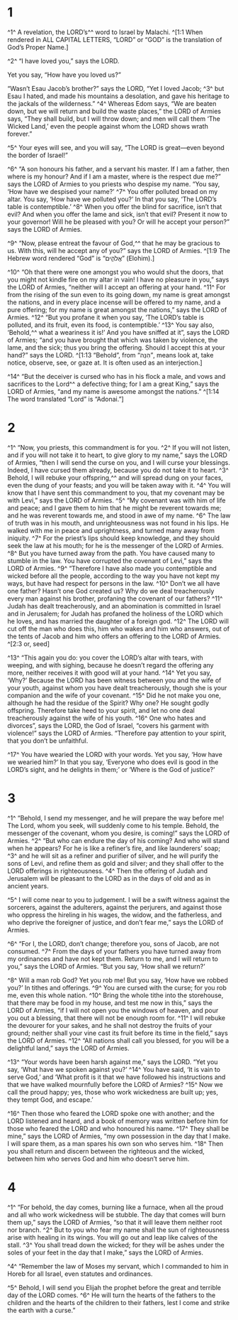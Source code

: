 # 1 
^1^ A revelation, the LORD’s^^ word to Israel by Malachi. 
^[1:1 When rendered in ALL CAPITAL LETTERS, “LORD” or “GOD” is the translation of God’s Proper Name.]

^2^ “I have loved you,” says the LORD. 

Yet you say, “How have you loved us?” 

“Wasn’t Esau Jacob’s brother?” says the LORD, “Yet I loved Jacob; ^3^ but Esau I hated, and made his mountains a desolation, and gave his heritage to the jackals of the wilderness.” ^4^ Whereas Edom says, “We are beaten down, but we will return and build the waste places,” the LORD of Armies says, “They shall build, but I will throw down; and men will call them ‘The Wicked Land,’ even the people against whom the LORD shows wrath forever.” 

^5^ Your eyes will see, and you will say, “The LORD is great—even beyond the border of Israel!” 

^6^ “A son honours his father, and a servant his master. If I am a father, then where is my honour? And if I am a master, where is the respect due me?” says the LORD of Armies to you priests who despise my name. “You say, ‘How have we despised your name?’ ^7^ You offer polluted bread on my altar. You say, ‘How have we polluted you?’ In that you say, ‘The LORD’s table is contemptible.’ ^8^ When you offer the blind for sacrifice, isn’t that evil? And when you offer the lame and sick, isn’t that evil? Present it now to your governor! Will he be pleased with you? Or will he accept your person?” says the LORD of Armies. 

^9^ “Now, please entreat the favour of God,^^ that he may be gracious to us. With this, will he accept any of you?” says the LORD of Armies. 
^[1:9 The Hebrew word rendered “God” is “אֱלֹהִ֑ים” (Elohim).]

^10^ “Oh that there were one amongst you who would shut the doors, that you might not kindle fire on my altar in vain! I have no pleasure in you,” says the LORD of Armies, “neither will I accept an offering at your hand. ^11^ For from the rising of the sun even to its going down, my name is great amongst the nations, and in every place incense will be offered to my name, and a pure offering; for my name is great amongst the nations,” says the LORD of Armies. ^12^ “But you profane it when you say, ‘The LORD’s table is polluted, and its fruit, even its food, is contemptible.’ ^13^ You say also, ‘Behold,^^ what a weariness it is!’ And you have sniffed at it”, says the LORD of Armies; “and you have brought that which was taken by violence, the lame, and the sick; thus you bring the offering. Should I accept this at your hand?” says the LORD. 
^[1:13 “Behold”, from “הִנֵּה”, means look at, take notice, observe, see, or gaze at. It is often used as an interjection.]

^14^ “But the deceiver is cursed who has in his flock a male, and vows and sacrifices to the Lord^^ a defective thing; for I am a great King,” says the LORD of Armies, “and my name is awesome amongst the nations.”
^[1:14 The word translated “Lord” is “Adonai.”] 

# 2 
^1^ “Now, you priests, this commandment is for you. ^2^ If you will not listen, and if you will not take it to heart, to give glory to my name,” says the LORD of Armies, “then I will send the curse on you, and I will curse your blessings. Indeed, I have cursed them already, because you do not take it to heart. ^3^ Behold, I will rebuke your offspring,^^ and will spread dung on your faces, even the dung of your feasts; and you will be taken away with it. ^4^ You will know that I have sent this commandment to you, that my covenant may be with Levi,” says the LORD of Armies. ^5^ “My covenant was with him of life and peace; and I gave them to him that he might be reverent towards me; and he was reverent towards me, and stood in awe of my name. ^6^ The law of truth was in his mouth, and unrighteousness was not found in his lips. He walked with me in peace and uprightness, and turned many away from iniquity. ^7^ For the priest’s lips should keep knowledge, and they should seek the law at his mouth; for he is the messenger of the LORD of Armies. ^8^ But you have turned away from the path. You have caused many to stumble in the law. You have corrupted the covenant of Levi,” says the LORD of Armies. ^9^ “Therefore I have also made you contemptible and wicked before all the people, according to the way you have not kept my ways, but have had respect for persons in the law. ^10^ Don’t we all have one father? Hasn’t one God created us? Why do we deal treacherously every man against his brother, profaning the covenant of our fathers? ^11^ Judah has dealt treacherously, and an abomination is committed in Israel and in Jerusalem; for Judah has profaned the holiness of the LORD which he loves, and has married the daughter of a foreign god. ^12^ The LORD will cut off the man who does this, him who wakes and him who answers, out of the tents of Jacob and him who offers an offering to the LORD of Armies. 
^[2:3 or, seed]

^13^ “This again you do: you cover the LORD’s altar with tears, with weeping, and with sighing, because he doesn’t regard the offering any more, neither receives it with good will at your hand. ^14^ Yet you say, ‘Why?’ Because the LORD has been witness between you and the wife of your youth, against whom you have dealt treacherously, though she is your companion and the wife of your covenant. ^15^ Did he not make you one, although he had the residue of the Spirit? Why one? He sought godly offspring. Therefore take heed to your spirit, and let no one deal treacherously against the wife of his youth. ^16^ One who hates and divorces”, says the LORD, the God of Israel, “covers his garment with violence!” says the LORD of Armies. “Therefore pay attention to your spirit, that you don’t be unfaithful. 

^17^ You have wearied the LORD with your words. Yet you say, ‘How have we wearied him?’ In that you say, ‘Everyone who does evil is good in the LORD’s sight, and he delights in them;’ or ‘Where is the God of justice?’ 

# 3 
^1^ “Behold, I send my messenger, and he will prepare the way before me! The Lord, whom you seek, will suddenly come to his temple. Behold, the messenger of the covenant, whom you desire, is coming!” says the LORD of Armies. ^2^ “But who can endure the day of his coming? And who will stand when he appears? For he is like a refiner’s fire, and like launderers’ soap; ^3^ and he will sit as a refiner and purifier of silver, and he will purify the sons of Levi, and refine them as gold and silver; and they shall offer to the LORD offerings in righteousness. ^4^ Then the offering of Judah and Jerusalem will be pleasant to the LORD as in the days of old and as in ancient years. 

^5^ I will come near to you to judgement. I will be a swift witness against the sorcerers, against the adulterers, against the perjurers, and against those who oppress the hireling in his wages, the widow, and the fatherless, and who deprive the foreigner of justice, and don’t fear me,” says the LORD of Armies. 

^6^ “For I, the LORD, don’t change; therefore you, sons of Jacob, are not consumed. ^7^ From the days of your fathers you have turned away from my ordinances and have not kept them. Return to me, and I will return to you,” says the LORD of Armies. “But you say, ‘How shall we return?’ 

^8^ Will a man rob God? Yet you rob me! But you say, ‘How have we robbed you?’ In tithes and offerings. ^9^ You are cursed with the curse; for you rob me, even this whole nation. ^10^ Bring the whole tithe into the storehouse, that there may be food in my house, and test me now in this,” says the LORD of Armies, “if I will not open you the windows of heaven, and pour you out a blessing, that there will not be enough room for. ^11^ I will rebuke the devourer for your sakes, and he shall not destroy the fruits of your ground; neither shall your vine cast its fruit before its time in the field,” says the LORD of Armies. ^12^ “All nations shall call you blessed, for you will be a delightful land,” says the LORD of Armies. 

^13^ “Your words have been harsh against me,” says the LORD. “Yet you say, ‘What have we spoken against you?’ ^14^ You have said, ‘It is vain to serve God,’ and ‘What profit is it that we have followed his instructions and that we have walked mournfully before the LORD of Armies? ^15^ Now we call the proud happy; yes, those who work wickedness are built up; yes, they tempt God, and escape.’ 

^16^ Then those who feared the LORD spoke one with another; and the LORD listened and heard, and a book of memory was written before him for those who feared the LORD and who honoured his name. ^17^ They shall be mine,” says the LORD of Armies, “my own possession in the day that I make. I will spare them, as a man spares his own son who serves him. ^18^ Then you shall return and discern between the righteous and the wicked, between him who serves God and him who doesn’t serve him. 

# 4 
^1^ “For behold, the day comes, burning like a furnace, when all the proud and all who work wickedness will be stubble. The day that comes will burn them up,” says the LORD of Armies, “so that it will leave them neither root nor branch. ^2^ But to you who fear my name shall the sun of righteousness arise with healing in its wings. You will go out and leap like calves of the stall. ^3^ You shall tread down the wicked; for they will be ashes under the soles of your feet in the day that I make,” says the LORD of Armies. 

^4^ “Remember the law of Moses my servant, which I commanded to him in Horeb for all Israel, even statutes and ordinances. 

^5^ Behold, I will send you Elijah the prophet before the great and terrible day of the LORD comes. ^6^ He will turn the hearts of the fathers to the children and the hearts of the children to their fathers, lest I come and strike the earth with a curse.” 